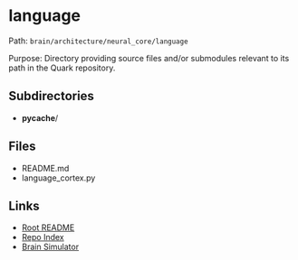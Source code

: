 # language

Path: `brain/architecture/neural_core/language`

Purpose: Directory providing source files and/or submodules relevant to its path in the Quark repository.

## Subdirectories
- __pycache__/

## Files
- README.md
- language_cortex.py

## Links
- [Root README](../../../README.md)
- [Repo Index](../../../repo_index.json)
- [Brain Simulator](../../../brain/architecture/brain_simulator.py)
